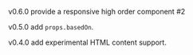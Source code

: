 v0.6.0 provide a responsive high order component #2

v0.5.0 add `props.basedOn`.

v0.4.0 add experimental HTML content support.
